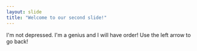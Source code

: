 ```yaml
---
layout: slide
title: "Welcome to our second slide!"
---
```

I'm not depressed. I'm a genius and I will have order!
Use the left arrow to go back!